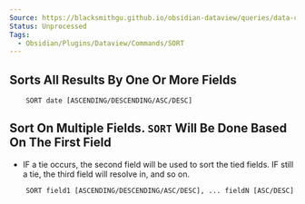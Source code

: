 ```yaml
---
Source: https://blacksmithgu.github.io/obsidian-dataview/queries/data-commands/#sort
Status: Unprocessed
Tags:
  - Obsidian/Plugins/Dataview/Commands/SORT
---
```


## **Sorts All Results By One Or More Fields**

```
	SORT date [ASCENDING/DESCENDING/ASC/DESC]
```

## **Sort On Multiple Fields. `SORT` Will Be Done Based On The First Field**

- IF a tie occurs, the second field will be used to sort the tied fields.  IF still a tie, the third field will resolve in, and so on.

```
	SORT field1 [ASCENDING/DESCENDING/ASC/DESC], ... fieldN [ASC/DESC]
```


